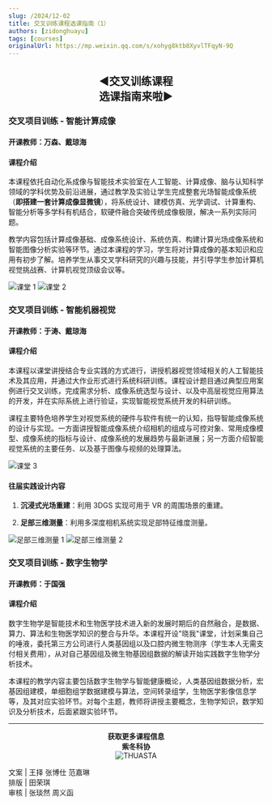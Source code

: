 ```yaml
---
slug: /2024/12-02
title: 交叉训练课程选课指南（1）
authors: [zidonghuayu]
tags: [courses]
originalUrl: https://mp.weixin.qq.com/s/xohyg8ktb8XyvlTFqyN-9Q
---
```


<center>
    <h2>◀交叉训练课程<br />选课指南来啦▶</h2>
</center>

### 交叉项目训练 - 智能计算成像

#### 开课教师：万森、戴琼海

#### 课程介绍

本课程依托自动化系成像与智能技术实验室在人工智能、计算成像、脑与认知科学领域的学科优势及前沿进展，通过教学及实验让学生完成整套光场智能成像系统（**即搭建一套计算成像显微镜**），将系统设计、建模仿真、光学调试、计算重构、智能分析等多学科有机结合，软硬件融合突破传统成像极限，解决一系列实际问题。

<!--truncate-->

教学内容包括计算成像基础、成像系统设计、系统仿真、构建计算光场成像系统和智能图像分析实验等环节。通过本课程的学习，学生将对计算成像的基本知识和应用有初步了解。培养学生从事交叉学科研究的兴趣与技能，并引导学生参加计算机视觉挑战赛、计算机视觉顶级会议等。

![课堂 1](img/1.webp) ![课堂 2](img/2.jpeg)

### 交叉项目训练 - 智能机器视觉

#### 开课教师：于涛、戴琼海

#### 课程介绍

本课程以课堂讲授结合专业实践的方式进行，讲授机器视觉领域相关的人工智能技术及其应用，并通过大作业形式进行系统科研训练。课程设计题目通过典型应用案例进行交叉训练，完成需求分析、成像系统选型与设计、以及中高层视觉应用算法的开发，并在实际系统上进行验证，实现智能视觉系统开发的科研训练。

课程主要特色培养学生对视觉系统的硬件与软件有统一的认知，指导智能成像系统的设计与实现。一方面讲授智能成像系统介绍相机的组成与可控对象、常用成像模型、成像系统的指标与设计、成像系统的发展趋势与最新进展；另一方面介绍智能视觉系统的主要任务、以及基于图像与视频的处理算法。

![课堂 3](img/3.jpeg)

#### 往届实践设计内容

1. **沉浸式光场重建**：利用 3DGS 实现可用于 VR 的周围场景的重建。

2. **足部三维测量**：利用多深度相机系统实现足部特征维度测量。

![足部三维测量 1](img/4.jpeg) ![足部三维测量 2](img/5.jpeg)

### 交叉项目训练 - 数字生物学

#### 开课教师：于国强

#### 课程介绍

数字生物学是智能技术和生物医学技术进入新的发展时期后的自然融合，是数据、算力、算法和生物医学知识的整合与升华。本课程开设"晓我"课堂，计划采集自己的唾液，委托第三方公司进行人类基因组以及口腔内微生物测序（学生本人无需支付相关费用），从对自己基因组及微生物基因组数据的解读开始实践数字生物学分析技术。

本课程的教学内容主要包括数字生物学与智能健康概论，人类基因组数据分析，宏基因组建模，单细胞组学数据建模与算法，空间转录组学，生物医学影像信息学等，及其对应实验环节。对每个主题，教师将讲授主要概念，生物学知识，数学知识及分析技术，后面紧跟实验环节。

---

**<center>获取更多课程信息**  
**紫冬科协**  
![THUASTA](img/6.jpeg)</center>

文案 | 王择 张博仕 范嘉琳  
排版 | 田荣琪  
审核 | 张琰然 周义函
